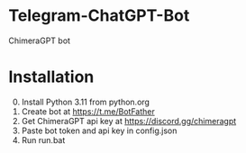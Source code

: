 # Telegram-ChatGPT-Bot
ChimeraGPT bot

# Installation
0. Install Python 3.11 from python.org
1. Create bot at https://t.me/BotFather
2. Get ChimeraGPT api key at https://discord.gg/chimeragpt
3. Paste bot token and api key in config.json
4. Run run.bat
